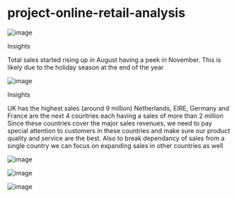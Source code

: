 # project-online-retail-analysis
![image](https://github.com/user-attachments/assets/1a5b8239-0d3f-4b2d-9fd2-0e554066fcc6)

Insights

Total sales started rising up in August having a peek in November. This is likely due to the holiday season at the end of the year


![image](https://github.com/user-attachments/assets/f235de60-e0bf-4721-9b99-454f058b980b)

Insights

UK has the highest sales (around 9 million)
Netherlands, EIRE, Germany and France are the next 4 countries each having a sales of more than 2 million
Since these countries cover the major sales revenues, we need to pay special attention to customers in these countries and make sure our product quality and service are the best. Also to break dependancy of sales from a single country we can focus on expanding sales in other countries as well

![image](https://github.com/user-attachments/assets/9490ae45-4be4-49b5-8d94-e6e8bbc4541f)





![image](https://github.com/user-attachments/assets/bfc3a38a-bda6-4b2d-b683-360ba4733ae8)




![image](https://github.com/user-attachments/assets/6246ce2d-34e5-4928-917c-4d3ff7f63c04)
